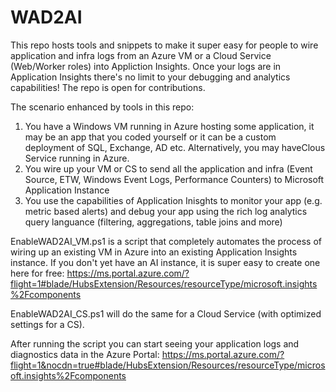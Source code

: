 # WAD2AI
This repo hosts tools and snippets to make it super easy for people to wire application and infra logs from an Azure VM or a Cloud Service (Web/Worker roles) into Appliction Insights. Once your logs are in Application Insights there's no limit to your debugging and analytics capabilities!
The repo is open for contributions.

The scenario enhanced by tools in this repo:
1. You have a Windows VM running in Azure hosting some application, it may be an app that you coded yourself or it can be a custom deployment of SQL, Exchange, AD etc. Alternatively, you may haveClous Service running in Azure.
2. You wire up your VM or CS to send all the application and infra (Event Source, ETW, Windows Event Logs, Performance Counters) to Microsoft Application Instance
3. You use the capabilities of Application Inisghts to monitor your app (e.g. metric based alerts) and debug your app using the rich log analytics query languance (filtering, aggregations, table joins and more)

EnableWAD2AI_VM.ps1 is a script that completely automates the process of wiring up an existing VM in Azure into an existing Application Insights instance. If you don't yet have an AI instance, it is super easy to create one here for free: https://ms.portal.azure.com/?flight=1#blade/HubsExtension/Resources/resourceType/microsoft.insights%2Fcomponents

EnableWAD2AI_CS.ps1 will do the same for a Cloud Service (with optimized settings for a CS).

After running the script you can start seeing your application logs and diagnostics data in the Azure Portal: https://ms.portal.azure.com/?flight=1&nocdn=true#blade/HubsExtension/Resources/resourceType/microsoft.insights%2Fcomponents


